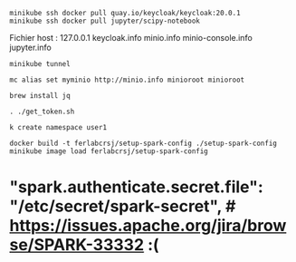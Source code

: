 
```
minikube ssh docker pull quay.io/keycloak/keycloak:20.0.1
minikube ssh docker pull jupyter/scipy-notebook
```

Fichier host :
127.0.0.1    keycloak.info minio.info minio-console.info jupyter.info

```
minikube tunnel
```


```
mc alias set myminio http://minio.info minioroot minioroot
```

```
brew install jq
```

```
. ./get_token.sh
```

```
k create namespace user1 
```

```
docker build -t ferlabcrsj/setup-spark-config ./setup-spark-config
minikube image load ferlabcrsj/setup-spark-config
```


# "spark.authenticate.secret.file": "/etc/secret/spark-secret", # https://issues.apache.org/jira/browse/SPARK-33332 :(